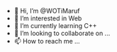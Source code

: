 - 👋 Hi, I’m @WOTiMaruf
- 👀 I’m interested in Web
- 🌱 I’m currently learning C++
- 💞️ I’m looking to collaborate on ...
- 📫 How to reach me ...

<!---
WOTiMaruf/WOTiMaruf is a ✨ special ✨ repository because its `README.md` (this file) appears on your GitHub profile.
You can click the Preview link to take a look at your changes.
--->
